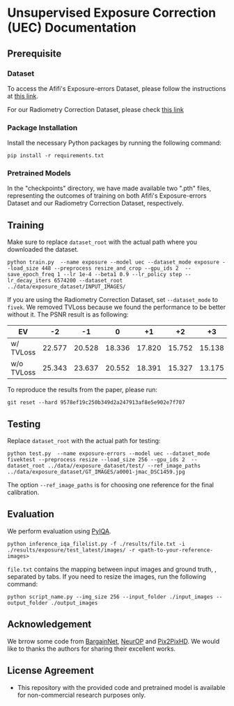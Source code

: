 # Unsupervised Exposure Correction (UEC) Documentation

## Prerequisite

### Dataset
To access the Afifi's Exposure-errors Dataset, please follow the instructions at [this link](https://github.com/mahmoudnafifi/Exposure_Correction#dataset).

For our Radiometry Correction Dataset, please check [this link](https://pan.baidu.com/s/1iQgFoLWZXW7eswaM5U3_6Q?pwd=z1yh)

### Package Installation
Install the necessary Python packages by running the following command:
```shell
pip install -r requirements.txt
```
### Pretrained Models
In the "checkpoints" directory, we have made available two ".pth" files, representing the outcomes of training on both Afifi's Exposure-errors Dataset and our Radiometry Correction Dataset, respectively.


## Training

Make sure to replace `dataset_root` with the actual path where you downloaded the dataset.

```shell
python train.py  --name exposure --model uec --dataset_mode exposure --load_size 448 --preprocess resize_and_crop --gpu_ids 2  --save_epoch_freq 1 --lr 1e-4 --beta1 0.9 --lr_policy step --lr_decay_iters 6574200 --dataset_root ../data/exposure_dataset/INPUT_IMAGES/
```
If you are using the Radiometry Correction Dataset, set `--dataset_mode` to `fivek`.
We removed TVLoss because we found the performance to be better without it. The PSNR result is as following:

| EV    | -2     | -1     | 0      | +1     | +2     | +3     |
|-------|--------|--------|--------|--------|--------|--------|
| w/ TVLoss  | 22.577 | 20.528 | 18.336 | 17.820 | 15.752 | 15.138 |
| w/o TVLoss | 25.343 | 23.637 | 20.552 | 18.391 | 15.327 | 13.175 |

To reproduce the results from the paper, please run:
```shell
git reset --hard 9578ef19c250b349d2a247913af8e5e902e7f707
```



## Testing
Replace `dataset_root` with the actual path for testing:
```shell
python test.py  --name exposure-errors --model uec --dataset_mode fivektest --preprocess resize --load_size 256 --gpu_ids 2  --dataset_root ../data//exposure_dataset/test/ --ref_image_paths ../data/exposure_dataset/GT_IMAGES/a0001-jmac_DSC1459.jpg
```

The option `--ref_image_paths` is for choosing one reference for the final calibration.

## Evaluation

We perform evaluation using [PyIQA](https://github.com/chaofengc/IQA-PyTorch).
```shell
python inference_iqa_filelist.py -f ./results/file.txt -i ./results/exposure/test_latest/images/ -r <path-to-your-reference-images>
```
`file.txt` contains the mapping between input images and ground truth, , separated by tabs. If you need to resize the images, run the following command:

```shell
python script_name.py --img_size 256 --input_folder ./input_images --output_folder ./output_images
```
## Acknowledgement

We brrow some code from [BargainNet](https://github.com/bcmi/BargainNet), [NeurOP](https://github.com/amberwangyili/neurop) and [Pix2PixHD](https://github.com/NVIDIA/pix2pixHD). We would like to thanks the authors for sharing their excellent works.

## License Agreement

- This repository with the provided code and pretrained model is available for non-commercial research purposes only.
